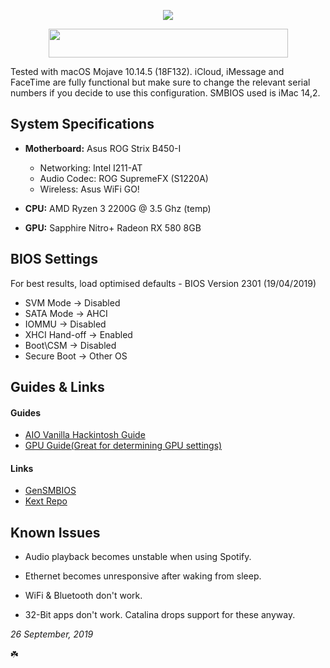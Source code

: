 <p align="center">
 <img src="https://ibin.co/4wWxi6DCsE1J.png"/>
</p>

<p align="center">
 <img src="https://ibin.co/4wWyAVkKNTUv.png" width="383" height="46"/>
</p>


Tested with macOS Mojave 10.14.5 (18F132). iCloud, iMessage and FaceTime are fully functional but make sure to change the relevant serial numbers if you decide to use this configuration. SMBIOS used is iMac 14,2.

## System Specifications

- **Motherboard:** Asus ROG Strix B450-I
  * Networking: Intel I211-AT
  * Audio Codec: ROG SupremeFX (S1220A)
  * Wireless: Asus WiFi GO!
  
- **CPU:** AMD Ryzen 3 2200G @ 3.5 Ghz (temp)

- **GPU:** Sapphire Nitro+ Radeon RX 580 8GB

## BIOS Settings

For best results, load optimised defaults - BIOS Version 2301 (19/04/2019)

- SVM Mode -> Disabled
- SATA Mode -> AHCI
- IOMMU -> Disabled
- XHCI Hand-off -> Enabled
- Boot\CSM -> Disabled
- Secure Boot -> Other OS

## Guides & Links

#### Guides
- [AIO Vanilla Hackintosh Guide](https://kb.hackintoshisfun.ml/clover/)
- [GPU Guide(Great for determining GPU settings)](https://khronokernel-3.gitbook.io/catalina-gpu-buyers-guide/)

#### Links
- [GenSMBIOS](https://github.com/corpnewt/GenSMBIOS)
- [Kext Repo](https://1drv.ms/f/s!AiP7m5LaOED-m-J8-MLJGnOgAqnjGw)

## Known Issues

- Audio playback becomes unstable when using Spotify.

- Ethernet becomes unresponsive after waking from sleep.

- WiFi & Bluetooth don't work.

- 32-Bit apps don't work. Catalina drops support for these anyway.

*26 September, 2019*

☘️
